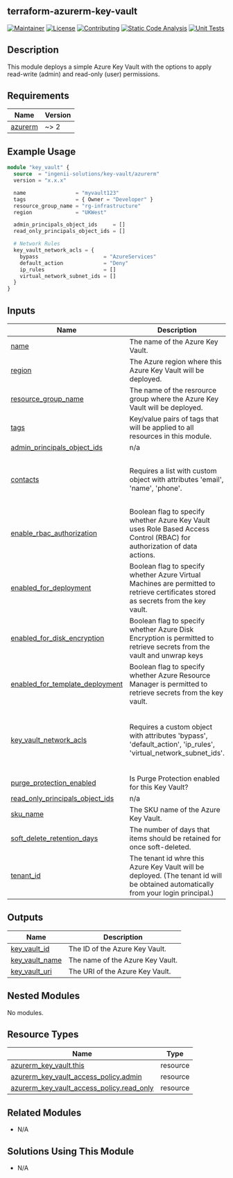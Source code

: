 ## terraform-azurerm-key-vault

[![Maintainer](https://img.shields.io/badge/maintainer%20-ingenii-orange?style=flat)](https://ingenii.dev/)
[![License](https://img.shields.io/badge/license%20-MPL2.0-orange?style=flat)](https://github.com/ingenii-solutions/terraform-azurerm-key-vault/blob/main/LICENSE)
[![Contributing](https://img.shields.io/badge/howto%20-contribute-blue?style=flat)](https://github.com/ingenii-solutions/terraform-azurerm-key-vault/blob/main/CONTRIBUTING.md)
[![Static Code Analysis](https://github.com/ingenii-solutions/terraform-azurerm-key-vault/actions/workflows/static-code-analysis.yml/badge.svg?branch=main)](https://github.com/ingenii-solutions/terraform-azurerm-key-vault/actions/workflows/static-code-analysis.yml)
[![Unit Tests](https://github.com/ingenii-solutions/terraform-azurerm-key-vault/actions/workflows/unit-tests.yml/badge.svg?branch=main)](https://github.com/ingenii-solutions/terraform-azurerm-key-vault/actions/workflows/unit-tests.yml)

## Description

This module deploys a simple Azure Key Vault with the options to apply read-write (admin) and read-only (user) permissions.

## Requirements

<!--- <<ii-tf-requirements-begin>> -->
| Name | Version |
|------|---------|
| <a name="requirement_azurerm"></a> [azurerm](#requirement\_azurerm) | ~> 2 |
<!--- <<ii-tf-requirements-end>> -->

## Example Usage

```terraform
module "key_vault" {
  source  = "ingenii-solutions/key-vault/azurerm"
  version = "x.x.x"

  name                = "myvault123"
  tags                = { Owner = "Developer" }
  resource_group_name = "rg-infrastructure"
  region              = "UKWest"

  admin_principals_object_ids     = []
  read_only_principals_object_ids = []

  # Network Rules
  key_vault_network_acls = {
    bypass                     = "AzureServices"
    default_action             = "Deny"
    ip_rules                   = []
    virtual_network_subnet_ids = []
  }
}
```

## Inputs

<!--- <<ii-tf-inputs-begin>> -->
| Name | Description | Type | Default | Required |
|------|-------------|------|---------|:--------:|
| <a name="input_name"></a> [name](#input\_name) | The name of the Azure Key Vault. | `string` | n/a | yes |
| <a name="input_region"></a> [region](#input\_region) | The Azure region where this Azure Key Vault will be deployed. | `string` | n/a | yes |
| <a name="input_resource_group_name"></a> [resource\_group\_name](#input\_resource\_group\_name) | The name of the resrource group where the Azure Key Vault will be deployed. | `string` | n/a | yes |
| <a name="input_tags"></a> [tags](#input\_tags) | Key/value pairs of tags that will be applied to all resources in this module. | `map(string)` | n/a | yes |
| <a name="input_admin_principals_object_ids"></a> [admin\_principals\_object\_ids](#input\_admin\_principals\_object\_ids) | n/a | `list(string)` | `[]` | no |
| <a name="input_contacts"></a> [contacts](#input\_contacts) | Requires a list with custom object with attributes 'email', 'name', 'phone'. | <pre>list(object({<br>    email = string<br>    name  = string<br>    phone = string<br>  }))</pre> | `[]` | no |
| <a name="input_enable_rbac_authorization"></a> [enable\_rbac\_authorization](#input\_enable\_rbac\_authorization) | Boolean flag to specify whether Azure Key Vault uses Role Based Access Control (RBAC) for authorization of data actions. | `bool` | `false` | no |
| <a name="input_enabled_for_deployment"></a> [enabled\_for\_deployment](#input\_enabled\_for\_deployment) | Boolean flag to specify whether Azure Virtual Machines are permitted to retrieve certificates stored as secrets from the key vault. | `bool` | `false` | no |
| <a name="input_enabled_for_disk_encryption"></a> [enabled\_for\_disk\_encryption](#input\_enabled\_for\_disk\_encryption) | Boolean flag to specify whether Azure Disk Encryption is permitted to retrieve secrets from the vault and unwrap keys | `bool` | `false` | no |
| <a name="input_enabled_for_template_deployment"></a> [enabled\_for\_template\_deployment](#input\_enabled\_for\_template\_deployment) | Boolean flag to specify whether Azure Resource Manager is permitted to retrieve secrets from the key vault. | `bool` | `false` | no |
| <a name="input_key_vault_network_acls"></a> [key\_vault\_network\_acls](#input\_key\_vault\_network\_acls) | Requires a custom object with attributes 'bypass', 'default\_action', 'ip\_rules', 'virtual\_network\_subnet\_ids'. | <pre>object({<br>    bypass                     = string<br>    default_action             = string<br>    ip_rules                   = list(string)<br>    virtual_network_subnet_ids = list(string)<br>  })</pre> | `null` | no |
| <a name="input_purge_protection_enabled"></a> [purge\_protection\_enabled](#input\_purge\_protection\_enabled) | Is Purge Protection enabled for this Key Vault? | `bool` | `false` | no |
| <a name="input_read_only_principals_object_ids"></a> [read\_only\_principals\_object\_ids](#input\_read\_only\_principals\_object\_ids) | n/a | `list(string)` | `[]` | no |
| <a name="input_sku_name"></a> [sku\_name](#input\_sku\_name) | The SKU name of the Azure Key Vault. | `string` | `"standard"` | no |
| <a name="input_soft_delete_retention_days"></a> [soft\_delete\_retention\_days](#input\_soft\_delete\_retention\_days) | The number of days that items should be retained for once soft-deleted. | `number` | `7` | no |
| <a name="input_tenant_id"></a> [tenant\_id](#input\_tenant\_id) | The tenant id whre this Azure Key Vault will be deployed. (The tenant id will be obtained automatically from your login principal.) | `string` | `""` | no |
<!--- <<ii-tf-inputs-end>> -->

## Outputs

<!--- <<ii-tf-outputs-begin>> -->
| Name | Description |
|------|-------------|
| <a name="output_key_vault_id"></a> [key\_vault\_id](#output\_key\_vault\_id) | The ID of the Azure Key Vault. |
| <a name="output_key_vault_name"></a> [key\_vault\_name](#output\_key\_vault\_name) | The name of the Azure Key Vault. |
| <a name="output_key_vault_uri"></a> [key\_vault\_uri](#output\_key\_vault\_uri) | The URI of the Azure Key Vault. |
<!--- <<ii-tf-outputs-end>> -->

## Nested Modules

<!--- <<ii-tf-modules-begin>> -->
No modules.
<!--- <<ii-tf-modules-end>> -->

## Resource Types

<!--- <<ii-tf-resources-begin>> -->
| Name | Type |
|------|------|
| [azurerm_key_vault.this](https://registry.terraform.io/providers/hashicorp/azurerm/latest/docs/resources/key_vault) | resource |
| [azurerm_key_vault_access_policy.admin](https://registry.terraform.io/providers/hashicorp/azurerm/latest/docs/resources/key_vault_access_policy) | resource |
| [azurerm_key_vault_access_policy.read_only](https://registry.terraform.io/providers/hashicorp/azurerm/latest/docs/resources/key_vault_access_policy) | resource |
<!--- <<ii-tf-resources-end>> -->

## Related Modules

* N/A

## Solutions Using This Module

* N/A
